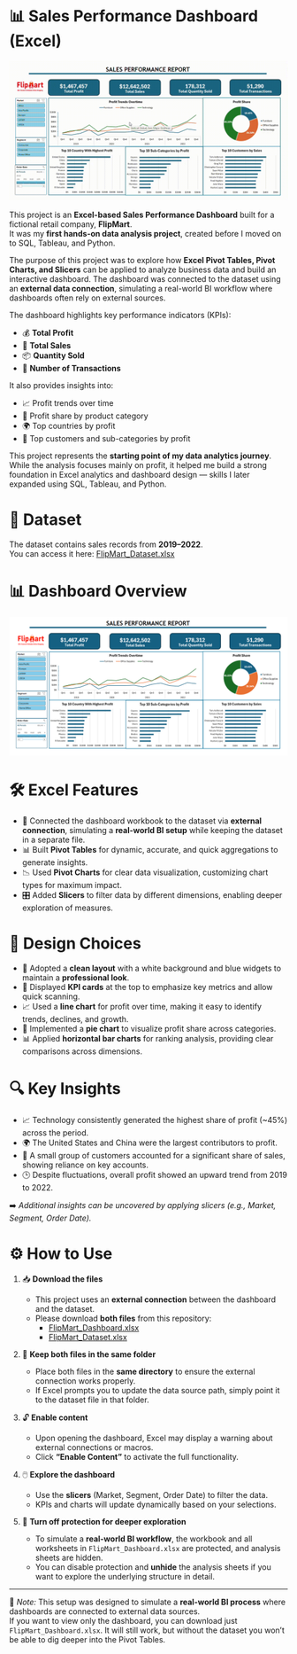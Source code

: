 # 📊 **Sales Performance Dashboard (Excel)**

![alt text](<resources/Dashboard Demo.gif>)

This project is an **Excel-based Sales Performance Dashboard** built for a fictional retail company, **FlipMart**.  
It was my **first hands-on data analysis project**, created before I moved on to SQL, Tableau, and Python.  

The purpose of this project was to explore how **Excel Pivot Tables, Pivot Charts, and Slicers** can be applied to analyze business data and build an interactive dashboard. The dashboard was connected to the dataset using an **external data connection**, simulating a real-world BI workflow where dashboards often rely on external sources.  

The dashboard highlights key performance indicators (KPIs):  
- 💰 **Total Profit**  
- 🛒 **Total Sales**  
- 📦 **Quantity Sold**  
- 📑 **Number of Transactions**  

It also provides insights into:  
- 📈 Profit trends over time  
- 🥧 Profit share by product category  
- 🌍 Top countries by profit  
- 👥 Top customers and sub-categories by profit  

This project represents the **starting point of my data analytics journey**. While the analysis focuses mainly on profit, it helped me build a strong foundation in Excel analytics and dashboard design — skills I later expanded using SQL, Tableau, and Python.  

# 📂 **Dataset**

The dataset contains sales records from **2019–2022**.  
You can access it here: [FlipMart_Dataset.xlsx]()

# 📊 **Dashboard Overview**

![alt text](<resources/Dashboard Overview.png>)

# 🛠️ **Excel Features**

- 🔗 Connected the dashboard workbook to the dataset via **external connection**, simulating a **real-world BI setup** while keeping the dataset in a separate file.  
- 📊 Built **Pivot Tables** for dynamic, accurate, and quick aggregations to generate insights.  
- 📉 Used **Pivot Charts** for clear data visualization, customizing chart types for maximum impact.  
- 🎛️ Added **Slicers** to filter data by different dimensions, enabling deeper exploration of measures. 

# 🎨 **Design Choices**

- 🧼 Adopted a **clean layout** with a white background and blue widgets to maintain a **professional look**.  
- 🪪 Displayed **KPI cards** at the top to emphasize key metrics and allow quick scanning.  
- 📈 Used a **line chart** for profit over time, making it easy to identify trends, declines, and growth.  
- 🥧 Implemented a **pie chart** to visualize profit share across categories.  
- 📊 Applied **horizontal bar charts** for ranking analysis, providing clear comparisons across dimensions.  

# 🔍 **Key Insights**

- 📈 Technology consistently generated the highest share of profit (~45%) across the period.  
- 🌍 The United States and China were the largest contributors to profit.  
- 👥 A small group of customers accounted for a significant share of sales, showing reliance on key accounts.  
- 🕒 Despite fluctuations, overall profit showed an upward trend from 2019 to 2022.  

➡️ *Additional insights can be uncovered by applying slicers (e.g., Market, Segment, Order Date).*  

# ⚙️ **How to Use**

1. 📥 **Download the files**  
   - This project uses an **external connection** between the dashboard and the dataset.  
   - Please download **both files** from this repository:  
     - [FlipMart_Dashboard.xlsx](FlipMart_Dashboard.xlsx)
     - [FlipMart_Dataset.xlsx](FlipMart_Dataset.xlsx)

2. 📁 **Keep both files in the same folder**  
   - Place both files in the **same directory** to ensure the external connection works properly.  
   - If Excel prompts you to update the data source path, simply point it to the dataset file in that folder.  

3. 🔓 **Enable content**  
   - Upon opening the dashboard, Excel may display a warning about external connections or macros.  
   - Click **“Enable Content”** to activate the full functionality.  

4. 🖱️ **Explore the dashboard**  
   - Use the **slicers** (Market, Segment, Order Date) to filter the data.  
   - KPIs and charts will update dynamically based on your selections.  

5. 🔧 **Turn off protection for deeper exploration**  
   - To simulate a **real-world BI workflow**, the workbook and all worksheets in `FlipMart_Dashboard.xlsx` are protected, and analysis sheets are hidden.  
   - You can disable protection and **unhide** the analysis sheets if you want to explore the underlying structure in detail.  

---

📌 *Note:* This setup was designed to simulate a **real-world BI process** where dashboards are connected to external data sources.  
If you want to view only the dashboard, you can download just `FlipMart_Dashboard.xlsx`. It will still work, but without the dataset you won’t be able to dig deeper into the Pivot Tables.  
